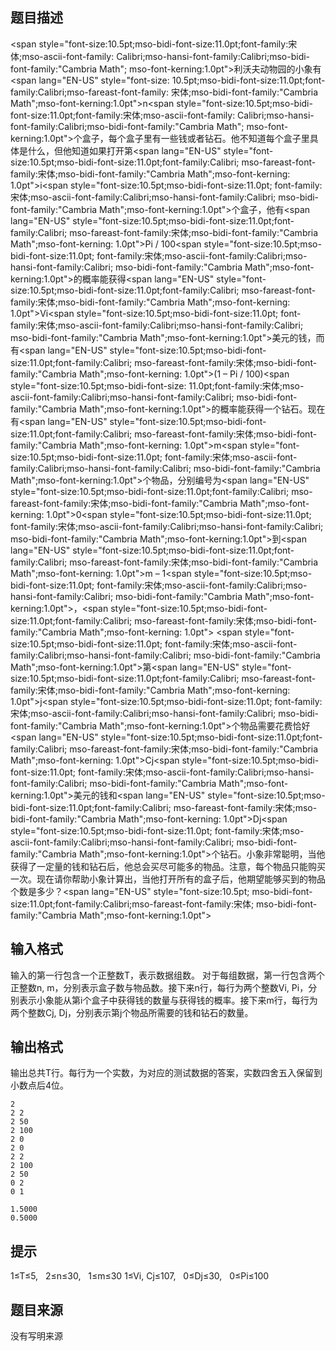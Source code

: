 


## 题目描述
<span style="font-size:10.5pt;mso-bidi-font-size:11.0pt;font-family:宋体;mso-ascii-font-family:
Calibri;mso-hansi-font-family:Calibri;mso-bidi-font-family:"Cambria Math";
mso-font-kerning:1.0pt">利沃夫动物园的小象有<span lang="EN-US" style="font-size:
10.5pt;mso-bidi-font-size:11.0pt;font-family:Calibri;mso-fareast-font-family:
宋体;mso-bidi-font-family:"Cambria Math";mso-font-kerning:1.0pt">n<span style="font-size:10.5pt;mso-bidi-font-size:11.0pt;font-family:宋体;mso-ascii-font-family:
Calibri;mso-hansi-font-family:Calibri;mso-bidi-font-family:"Cambria Math";
mso-font-kerning:1.0pt">个盒子，每个盒子里有一些钱或者钻石。他不知道每个盒子里具体是什么，但他知道如果打开第<span lang="EN-US" style="font-size:10.5pt;mso-bidi-font-size:11.0pt;font-family:Calibri;
mso-fareast-font-family:宋体;mso-bidi-font-family:"Cambria Math";mso-font-kerning:
1.0pt">i<span style="font-size:10.5pt;mso-bidi-font-size:11.0pt;
font-family:宋体;mso-ascii-font-family:Calibri;mso-hansi-font-family:Calibri;
mso-bidi-font-family:"Cambria Math";mso-font-kerning:1.0pt">个盒子，他有<span lang="EN-US" style="font-size:10.5pt;mso-bidi-font-size:11.0pt;font-family:Calibri;
mso-fareast-font-family:宋体;mso-bidi-font-family:"Cambria Math";mso-font-kerning:
1.0pt">Pi / 100<span style="font-size:10.5pt;mso-bidi-font-size:11.0pt;
font-family:宋体;mso-ascii-font-family:Calibri;mso-hansi-font-family:Calibri;
mso-bidi-font-family:"Cambria Math";mso-font-kerning:1.0pt">的概率能获得<span lang="EN-US" style="font-size:10.5pt;mso-bidi-font-size:11.0pt;font-family:Calibri;
mso-fareast-font-family:宋体;mso-bidi-font-family:"Cambria Math";mso-font-kerning:
1.0pt">Vi<span style="font-size:10.5pt;mso-bidi-font-size:11.0pt;
font-family:宋体;mso-ascii-font-family:Calibri;mso-hansi-font-family:Calibri;
mso-bidi-font-family:"Cambria Math";mso-font-kerning:1.0pt">美元的钱，而有<span lang="EN-US" style="font-size:10.5pt;mso-bidi-font-size:11.0pt;font-family:Calibri;
mso-fareast-font-family:宋体;mso-bidi-font-family:"Cambria Math";mso-font-kerning:
1.0pt">(1 – Pi / 100)<span style="font-size:10.5pt;mso-bidi-font-size:
11.0pt;font-family:宋体;mso-ascii-font-family:Calibri;mso-hansi-font-family:Calibri;
mso-bidi-font-family:"Cambria Math";mso-font-kerning:1.0pt">的概率能获得一个钻石。现在有<span lang="EN-US" style="font-size:10.5pt;mso-bidi-font-size:11.0pt;font-family:Calibri;
mso-fareast-font-family:宋体;mso-bidi-font-family:"Cambria Math";mso-font-kerning:
1.0pt">m<span style="font-size:10.5pt;mso-bidi-font-size:11.0pt;
font-family:宋体;mso-ascii-font-family:Calibri;mso-hansi-font-family:Calibri;
mso-bidi-font-family:"Cambria Math";mso-font-kerning:1.0pt">个物品，分别编号为<span lang="EN-US" style="font-size:10.5pt;mso-bidi-font-size:11.0pt;font-family:Calibri;
mso-fareast-font-family:宋体;mso-bidi-font-family:"Cambria Math";mso-font-kerning:
1.0pt">0<span style="font-size:10.5pt;mso-bidi-font-size:11.0pt;
font-family:宋体;mso-ascii-font-family:Calibri;mso-hansi-font-family:Calibri;
mso-bidi-font-family:"Cambria Math";mso-font-kerning:1.0pt">到<span lang="EN-US" style="font-size:10.5pt;mso-bidi-font-size:11.0pt;font-family:Calibri;
mso-fareast-font-family:宋体;mso-bidi-font-family:"Cambria Math";mso-font-kerning:
1.0pt">m – 1<span style="font-size:10.5pt;mso-bidi-font-size:11.0pt;
font-family:宋体;mso-ascii-font-family:Calibri;mso-hansi-font-family:Calibri;
mso-bidi-font-family:"Cambria Math";mso-font-kerning:1.0pt">，<span style="font-size:10.5pt;mso-bidi-font-size:11.0pt;font-family:Calibri;
mso-fareast-font-family:宋体;mso-bidi-font-family:"Cambria Math";mso-font-kerning:
1.0pt"> <span style="font-size:10.5pt;mso-bidi-font-size:11.0pt;
font-family:宋体;mso-ascii-font-family:Calibri;mso-hansi-font-family:Calibri;
mso-bidi-font-family:"Cambria Math";mso-font-kerning:1.0pt">第<span lang="EN-US" style="font-size:10.5pt;mso-bidi-font-size:11.0pt;font-family:Calibri;
mso-fareast-font-family:宋体;mso-bidi-font-family:"Cambria Math";mso-font-kerning:
1.0pt">j<span style="font-size:10.5pt;mso-bidi-font-size:11.0pt;
font-family:宋体;mso-ascii-font-family:Calibri;mso-hansi-font-family:Calibri;
mso-bidi-font-family:"Cambria Math";mso-font-kerning:1.0pt">个物品需要花费恰好<span lang="EN-US" style="font-size:10.5pt;mso-bidi-font-size:11.0pt;font-family:Calibri;
mso-fareast-font-family:宋体;mso-bidi-font-family:"Cambria Math";mso-font-kerning:
1.0pt">Cj<span style="font-size:10.5pt;mso-bidi-font-size:11.0pt;
font-family:宋体;mso-ascii-font-family:Calibri;mso-hansi-font-family:Calibri;
mso-bidi-font-family:"Cambria Math";mso-font-kerning:1.0pt">美元的钱和<span lang="EN-US" style="font-size:10.5pt;mso-bidi-font-size:11.0pt;font-family:Calibri;
mso-fareast-font-family:宋体;mso-bidi-font-family:"Cambria Math";mso-font-kerning:
1.0pt">Dj<span style="font-size:10.5pt;mso-bidi-font-size:11.0pt;
font-family:宋体;mso-ascii-font-family:Calibri;mso-hansi-font-family:Calibri;
mso-bidi-font-family:"Cambria Math";mso-font-kerning:1.0pt">个钻石。小象非常聪明，当他获得了一定量的钱和钻石后，他总会买尽可能多的物品。注意，每个物品只能购买一次。现在请你帮助小象计算出，当他打开所有的盒子后，他期望能够买到的物品个数是多少？<span lang="EN-US" style="font-size:10.5pt;
mso-bidi-font-size:11.0pt;font-family:Calibri;mso-fareast-font-family:宋体;
mso-bidi-font-family:"Cambria Math";mso-font-kerning:1.0pt">

## 输入格式
输入的第一行包含一个正整数T，表示数据组数。
对于每组数据，第一行包含两个正整数n, m，分别表示盒子数与物品数。接下来n行，每行为两个整数Vi, Pi，分别表示小象能从第i个盒子中获得钱的数量与获得钱的概率。接下来m行，每行为两个整数Cj, Dj，分别表示第j个物品所需要的钱和钻石的数量。
## 输出格式
输出总共T行。每行为一个实数，为对应的测试数据的答案，实数四舍五入保留到小数点后4位。

```input1
2
2 2
2 50
2 100
2 0
2 0
2 2
2 100
2 50
0 2
0 1

```
```output1
1.5000
0.5000
```

## 提示
1≤T≤5,   2≤n≤30,   1≤m≤30
1≤Vi, Cj≤107,   0≤Dj≤30,   0≤Pi≤100
 
## 题目来源
没有写明来源


